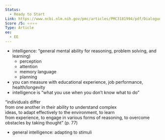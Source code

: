 ```yaml
---
Status:
  - Ready to Start
Link: https://www.ncbi.nlm.nih.gov/pmc/articles/PMC3181994/pdf/DialoguesClinNeurosci-12-489.pdf
Score /5: ⭐️⭐️⭐️⭐️
Type: Article
ee:
  - EE
---
```

- intelligence: “general mental ability for reasoning, problem solving, and learning)
    - perception
    - attention
    - memory language
    - planning
- you can measure with educational experience, job performance, health/longevity
- intelligence is “what you use when you don’t know what to do”

“individuals differ  
from one another in their ability to understand complex  
ideas, to adapt effectively to the environment, to learn  
from experience, to engage in various forms of reasoning, to overcome obstacles by taking thought” (p. 77)  

- general intelligence: adapting to stimuli